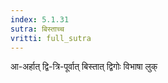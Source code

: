 ```yaml
---
index: 5.1.31
sutra: बिस्ताच्च
vritti: full_sutra
---
```


आ-अर्हात्  द्वि-त्रि-पूर्वात् बिस्तात् द्विगोः विभाषा लुक्